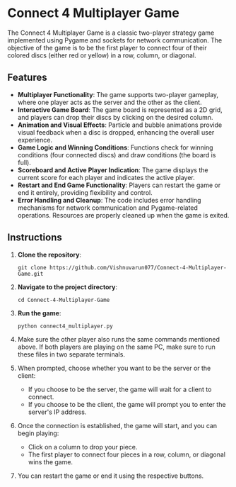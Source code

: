 # Connect 4 Multiplayer Game

The Connect 4 Multiplayer Game is a classic two-player strategy game implemented using Pygame and sockets for network communication. The objective of the game is to be the first player to connect four of their colored discs (either red or yellow) in a row, column, or diagonal.

## Features

- **Multiplayer Functionality**: The game supports two-player gameplay, where one player acts as the server and the other as the client.
- **Interactive Game Board**: The game board is represented as a 2D grid, and players can drop their discs by clicking on the desired column.
- **Animation and Visual Effects**: Particle and bubble animations provide visual feedback when a disc is dropped, enhancing the overall user experience.
- **Game Logic and Winning Conditions**: Functions check for winning conditions (four connected discs) and draw conditions (the board is full).
- **Scoreboard and Active Player Indication**: The game displays the current score for each player and indicates the active player.
- **Restart and End Game Functionality**: Players can restart the game or end it entirely, providing flexibility and control.
- **Error Handling and Cleanup**: The code includes error handling mechanisms for network communication and Pygame-related operations. Resources are properly cleaned up when the game is exited.


## Instructions

1. **Clone the repository**:

   `git clone https://github.com/Vishnuvarun077/Connect-4-Multiplayer-Game.git`

2. **Navigate to the project directory**:

   `cd Connect-4-Multiplayer-Game`

3. **Run the game**:

   `python connect4_multiplayer.py`

4. Make sure the other player also runs the same commands mentioned above. If both players are playing on the same PC, make sure to run these files in two separate terminals.

5. When prompted, choose whether you want to be the server or the client:
   - If you choose to be the server, the game will wait for a client to connect.
   - If you choose to be the client, the game will prompt you to enter the server's IP address.

6. Once the connection is established, the game will start, and you can begin playing:
   - Click on a column to drop your piece.
   - The first player to connect four pieces in a row, column, or diagonal wins the game.

7. You can restart the game or end it using the respective buttons.
